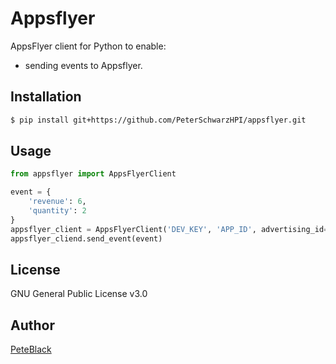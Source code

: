 # Appsflyer

AppsFlyer client for Python to enable:

- sending events to Appsflyer.

## Installation

```bash
$ pip install git+https://github.com/PeterSchwarzHPI/appsflyer.git
```

## Usage

```python
from appsflyer import AppsFlyerClient

event = {
    'revenue': 6,
    'quantity': 2
}
appsflyer_client = AppsFlyerClient('DEV_KEY', 'APP_ID', advertising_id='ADVERTISING_ID')
appsflyer_cliend.send_event(event)

```

## License

GNU General Public License v3.0

## Author

[PeteBlack](https://github.com/PeterSchwarzHPI)
